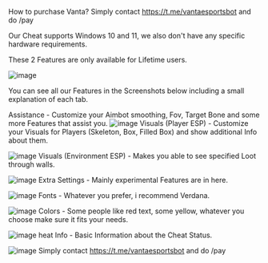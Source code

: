 How to purchase Vanta?
Simply contact https://t.me/vantaesportsbot and do /pay

Our Cheat supports Windows 10 and 11, we also don't have any specific hardware requirements.

 

These 2 Features are only available for Lifetime users.

![image](https://github.com/Syrins/Vanta-Fortnite/assets/67106364/8b8598f5-00e5-4c14-a1a4-47eb9c5a1093)


You can see all our Features in the Screenshots below including a small explanation of each tab.

 

Assistance - Customize your Aimbot smoothing, Fov, Target Bone and some more Features that assist you.
![image](https://github.com/Syrins/Vanta-Fortnite/assets/67106364/c8bc7d8b-a13e-41cc-b7cd-4123f0b4107a)
Visuals (Player ESP) - Customize your Visuals for Players (Skeleton, Box, Filled Box) and show additional Info about them.

![image](https://github.com/Syrins/Vanta-Fortnite/assets/67106364/3957501d-e6c9-47bb-aac6-736287876c2e)
Visuals (Environment ESP) - Makes you able to see specified Loot through walls.

![image](https://github.com/Syrins/Vanta-Fortnite/assets/67106364/c2864452-7cb4-46ab-8e21-2e23c9e2e3df)
Extra Settings - Mainly experimental Features are in here.

![image](https://github.com/Syrins/Vanta-Fortnite/assets/67106364/1f451245-ff5b-4dad-a0b4-6640af15a1f6)
Fonts - Whatever you prefer, i recommend Verdana.

![image](https://github.com/Syrins/Vanta-Fortnite/assets/67106364/09361f1a-297d-4927-a4c4-a8185d95e3f9)
Colors - Some people like red text, some yellow, whatever you choose make sure it fits your needs.

![image](https://github.com/Syrins/Vanta-Fortnite/assets/67106364/65d460e8-c577-4275-bcb8-996924fbea6d)
heat Info - Basic Information about the Cheat Status.

![image](https://github.com/Syrins/Vanta-Fortnite/assets/67106364/6ce902cc-6c93-4147-91a7-a0615dd8c097)
Simply contact https://t.me/vantaesportsbot and do /pay

